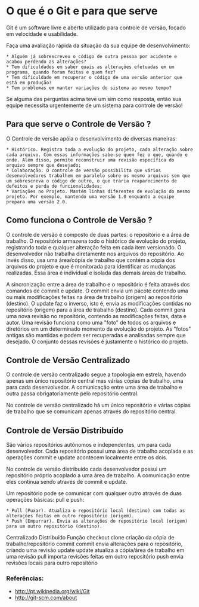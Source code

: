 # O que é o Git e para que serve

Git é um software livre e aberto utilizado para controle de versão, focado em velocidade e usabilidade.

Faça uma avaliação rápida da situação da sua equipe de desenvolvimento:

    * Alguém já sobrescreveu o código de outra pessoa por acidente e acabou perdendo as alterações?
    * Tem dificuldades em saber quais as alterações efetuadas em um programa, quando foram feitas e quem fez?
    * Tem dificuldade em recuperar o código de uma versão anterior que está em produção?
    * Tem problemas em manter variações do sistema ao mesmo tempo?

Se alguma das perguntas acima teve um sim como resposta, então sua equipe necessita urgentemente de um sistema para controle de versão!

## Para que serve o Controle de Versão ?

O Controle de versão apóia o desenvolvimento de diversas maneiras:

    * Histórico. Registra toda a evolução do projeto, cada alteração sobre cada arquivo. Com essas informações sabe-se quem fez o que, quando e onde. Além disso, permite reconstruir uma revisão específica do arquivo sempre que desejado;
    * Colaboração. O controle de versão possibilita que vários desenvolvedores trabalhem em paralelo sobre os mesmo arquivos sem que um sobrescreva o código de outro, o que traria reaparecimento de defeitos e perda de funcionalidades;
    * Variações no Projeto. Mantém linhas diferentes de evolução do mesmo projeto. Por exemplo, mantendo uma versão 1.0 enquanto a equipe prepara uma versão 2.0.

## Como funciona o Controle de Versão ?

O controle de versão é composto de duas partes: o repositório e a área de trabalho. O repositório armazena todo o histórico de evolução do projeto, registrando toda e qualquer alteração feita em cada item versionado.
O desenvolvedor não trabalha diretamente nos arquivos do repositório. Ao invés disso, usa uma área/cópia de trabalho que contém a cópia dos arquivos do projeto e que é monitorada para identificar as mudanças realizadas. Essa área é individual e isolada das demais áreas de trabalho.

A sincronização entre a área de trabalho e o repositório é feita através dos comandos de commit e update.
O commit envia um pacote contendo uma ou mais modificações feitas na área de trabalho (origem) ao repositório (destino). O update faz o inverso, isto é, envia as modificações contidas no repositório (origem) para a área de trabalho (destino).
Cada commit gera uma nova revisão no repositório, contendo as modificações feitas, data e autor. Uma revisão funciona como uma "foto" de todos os arquivos e diretórios em um determinado momento da evolução do projeto. As "fotos" antigas são mantidas e podem ser recuperadas e analisadas sempre que desejado. O conjunto dessas revisões é justamente o histórico do projeto.

## Controle de Versão Centralizado
O controle de versão centralizado segue a topologia em estrela, havendo apenas um único repositório central mas várias cópias de trabalho, uma para cada desenvolvedor. A comunicação entre uma área de trabalho e outra passa obrigatoriamente pelo repositório central.

No controle de versão centralizado há um único repositório e várias cópias de trabalho que se comunicam apenas através do repositório central.

## Controle de Versão Distribuído
São vários repositórios autônomos e independentes, um para cada desenvolvedor. Cada repositório possui uma área de trabalho acoplada e as operações commit e update acontecem localmente entre os dois.

No controle de versão distribuído cada desenvolvedor possui um repositório próprio acoplado a uma área de trabalho. A comunicação entre eles continua sendo através de commit e update.

Um repositório pode se comunicar com qualquer outro através de duas operações básicas: pull e push:

    * Pull (Puxar). Atualiza o repositório local (destino) com todas as alterações feitas em outro repositório (origem).
    * Push (Empurrar). Envia as alterações do repositório local (origem) para um outro repositório (destino).

Centralizado	Distribuído	Função
checkout	clone	criação da cópia de trabalho/repositório
commit	commit	envia alterações para o repositório, criando uma revisão
update	update	atualiza a cópia/área de trabalho em uma revisão
pull	importa revisões feitas em outro repositório
push	envia revisões locais para outro repositório


### Referências:

* http://pt.wikipedia.org/wiki/Git
* http://git-scm.com/about
